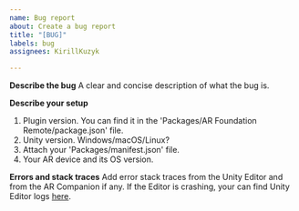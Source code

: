 ```yaml
---
name: Bug report
about: Create a bug report
title: "[BUG]"
labels: bug
assignees: KirillKuzyk

---
```


**Describe the bug**
A clear and concise description of what the bug is.

**Describe your setup**
1. Plugin version. You can find it in the 'Packages/AR Foundation Remote/package.json' file.
2. Unity version. Windows/macOS/Linux?
3. Attach your 'Packages/manifest.json' file.
4. Your AR device and its OS version.

**Errors and stack traces**
Add error stack traces from the Unity Editor and from the AR Companion if any. If the Editor is crashing, your can find Unity Editor logs [here](https://docs.unity3d.com/Manual/LogFiles.html).
